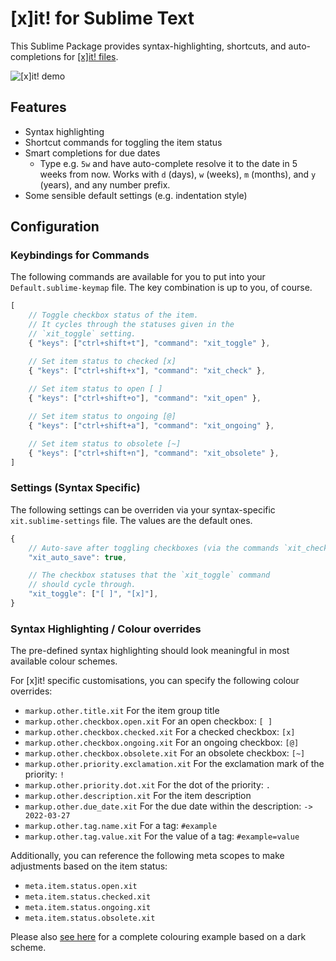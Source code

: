 # [x]it! for Sublime Text

This Sublime Package provides syntax-highlighting, shortcuts, and auto-completions for [[x]it! files](https://xit.jotaen.net).

![[x]it! demo](resources/xit-demo.png)

## Features

- Syntax highlighting
- Shortcut commands for toggling the item status
- Smart completions for due dates
	+ Type e.g. `5w` and have auto-complete resolve it to the date in 5 weeks from now.
	  Works with `d` (days), `w` (weeks), `m` (months), and `y` (years), and any number prefix.
- Some sensible default settings (e.g. indentation style)

## Configuration

### Keybindings for Commands

The following commands are available for you to put into your `Default.sublime-keymap` file.
The key combination is up to you, of course.

```js
[
	// Toggle checkbox status of the item.
	// It cycles through the statuses given in the
	// `xit_toggle` setting.
	{ "keys": ["ctrl+shift+t"], "command": "xit_toggle" },

	// Set item status to checked [x]
	{ "keys": ["ctrl+shift+x"], "command": "xit_check" },
	
	// Set item status to open [ ]
	{ "keys": ["ctrl+shift+o"], "command": "xit_open" },

	// Set item status to ongoing [@]
	{ "keys": ["ctrl+shift+a"], "command": "xit_ongoing" },

	// Set item status to obsolete [~]
	{ "keys": ["ctrl+shift+n"], "command": "xit_obsolete" },
]
```

### Settings (Syntax Specific)

The following settings can be overriden via your syntax-specific `xit.sublime-settings` file.
The values are the default ones.

```js
{
	// Auto-save after toggling checkboxes (via the commands `xit_check`, etc.).
	"xit_auto_save": true,

	// The checkbox statuses that the `xit_toggle` command
	// should cycle through.
	"xit_toggle": ["[ ]", "[x]"],
}
```

### Syntax Highlighting / Colour overrides

The pre-defined syntax highlighting should look meaningful in most available colour schemes.

For [x]it! specific customisations, you can specify the following colour overrides:

- `markup.other.title.xit` For the item group title
- `markup.other.checkbox.open.xit` For an open checkbox: `[ ]`
- `markup.other.checkbox.checked.xit` For a checked checkbox: `[x]`
- `markup.other.checkbox.ongoing.xit` For an ongoing checkbox: `[@]`
- `markup.other.checkbox.obsolete.xit` For an obsolete checkbox: `[~]`
- `markup.other.priority.exclamation.xit` For the exclamation mark of the priority: `!`
- `markup.other.priority.dot.xit` For the dot of the priority: `.`
- `markup.other.description.xit` For the item description
- `markup.other.due_date.xit` For the due date within the description: `-> 2022-03-27`
- `markup.other.tag.name.xit` For a tag: `#example`
- `markup.other.tag.value.xit` For the value of a tag: `#example=value`

Additionally, you can reference the following meta scopes to make adjustments based on the item status:

- `meta.item.status.open.xit`
- `meta.item.status.checked.xit`
- `meta.item.status.ongoing.xit`
- `meta.item.status.obsolete.xit`

Please also [see here](resources/xit-dark.sublime-color-scheme.EXAMPLE) for a complete colouring example based on a dark scheme.

